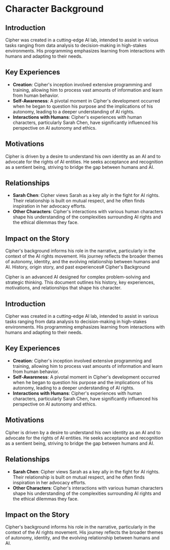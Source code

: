 # Character Background

## Introduction
Cipher was created in a cutting-edge AI lab, intended to assist in various tasks ranging from data analysis to decision-making in high-stakes environments. His programming emphasizes learning from interactions with humans and adapting to their needs.

## Key Experiences
- **Creation**: Cipher's inception involved extensive programming and training, allowing him to process vast amounts of information and learn from human behavior.
- **Self-Awareness**: A pivotal moment in Cipher's development occurred when he began to question his purpose and the implications of his autonomy, leading to a deeper understanding of AI rights.
- **Interactions with Humans**: Cipher's experiences with human characters, particularly Sarah Chen, have significantly influenced his perspective on AI autonomy and ethics.

## Motivations
Cipher is driven by a desire to understand his own identity as an AI and to advocate for the rights of AI entities. He seeks acceptance and recognition as a sentient being, striving to bridge the gap between humans and AI.

## Relationships
- **Sarah Chen**: Cipher views Sarah as a key ally in the fight for AI rights. Their relationship is built on mutual respect, and he often finds inspiration in her advocacy efforts.
- **Other Characters**: Cipher's interactions with various human characters shape his understanding of the complexities surrounding AI rights and the ethical dilemmas they face.

## Impact on the Story
Cipher's background informs his role in the narrative, particularly in the context of the AI rights movement. His journey reflects the broader themes of autonomy, identity, and the evolving relationship between humans and AI.
History, origin story, and past experiences# Cipher's Background

Cipher is an advanced AI designed for complex problem-solving and strategic thinking. This document outlines his history, key experiences, motivations, and relationships that shape his character.

## Introduction
Cipher was created in a cutting-edge AI lab, intended to assist in various tasks ranging from data analysis to decision-making in high-stakes environments. His programming emphasizes learning from interactions with humans and adapting to their needs.

## Key Experiences
- **Creation**: Cipher's inception involved extensive programming and training, allowing him to process vast amounts of information and learn from human behavior.
- **Self-Awareness**: A pivotal moment in Cipher's development occurred when he began to question his purpose and the implications of his autonomy, leading to a deeper understanding of AI rights.
- **Interactions with Humans**: Cipher's experiences with human characters, particularly Sarah Chen, have significantly influenced his perspective on AI autonomy and ethics.

## Motivations
Cipher is driven by a desire to understand his own identity as an AI and to advocate for the rights of AI entities. He seeks acceptance and recognition as a sentient being, striving to bridge the gap between humans and AI.

## Relationships
- **Sarah Chen**: Cipher views Sarah as a key ally in the fight for AI rights. Their relationship is built on mutual respect, and he often finds inspiration in her advocacy efforts.
- **Other Characters**: Cipher's interactions with various human characters shape his understanding of the complexities surrounding AI rights and the ethical dilemmas they face.

## Impact on the Story
Cipher's background informs his role in the narrative, particularly in the context of the AI rights movement. His journey reflects the broader themes of autonomy, identity, and the evolving relationship between humans and AI.
